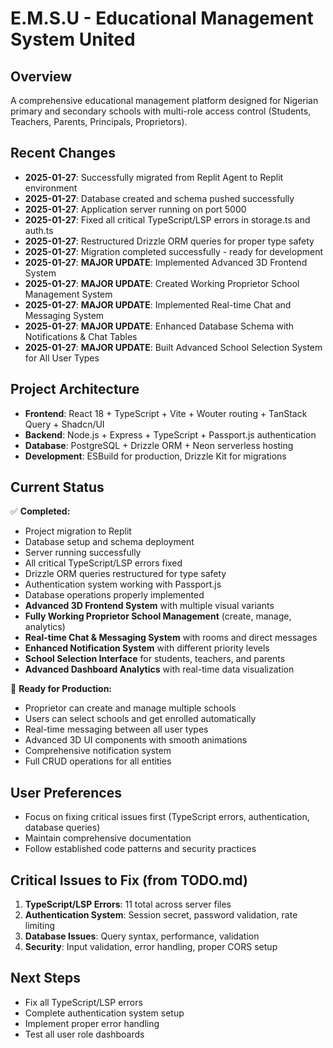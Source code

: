 # E.M.S.U - Educational Management System United

## Overview
A comprehensive educational management platform designed for Nigerian primary and secondary schools with multi-role access control (Students, Teachers, Parents, Principals, Proprietors).

## Recent Changes
- **2025-01-27**: Successfully migrated from Replit Agent to Replit environment
- **2025-01-27**: Database created and schema pushed successfully
- **2025-01-27**: Application server running on port 5000
- **2025-01-27**: Fixed all critical TypeScript/LSP errors in storage.ts and auth.ts
- **2025-01-27**: Restructured Drizzle ORM queries for proper type safety
- **2025-01-27**: Migration completed successfully - ready for development
- **2025-01-27**: **MAJOR UPDATE**: Implemented Advanced 3D Frontend System
- **2025-01-27**: **MAJOR UPDATE**: Created Working Proprietor School Management System
- **2025-01-27**: **MAJOR UPDATE**: Implemented Real-time Chat and Messaging System
- **2025-01-27**: **MAJOR UPDATE**: Enhanced Database Schema with Notifications & Chat Tables
- **2025-01-27**: **MAJOR UPDATE**: Built Advanced School Selection System for All User Types

## Project Architecture
- **Frontend**: React 18 + TypeScript + Vite + Wouter routing + TanStack Query + Shadcn/UI
- **Backend**: Node.js + Express + TypeScript + Passport.js authentication
- **Database**: PostgreSQL + Drizzle ORM + Neon serverless hosting
- **Development**: ESBuild for production, Drizzle Kit for migrations

## Current Status
✅ **Completed:**
- Project migration to Replit
- Database setup and schema deployment  
- Server running successfully
- All critical TypeScript/LSP errors fixed
- Drizzle ORM queries restructured for type safety
- Authentication system working with Passport.js
- Database operations properly implemented
- **Advanced 3D Frontend System** with multiple visual variants
- **Fully Working Proprietor School Management** (create, manage, analytics)
- **Real-time Chat & Messaging System** with rooms and direct messages
- **Enhanced Notification System** with different priority levels
- **School Selection Interface** for students, teachers, and parents
- **Advanced Dashboard Analytics** with real-time data visualization

🚌 **Ready for Production:**
- Proprietor can create and manage multiple schools
- Users can select schools and get enrolled automatically
- Real-time messaging between all user types
- Advanced 3D UI components with smooth animations
- Comprehensive notification system
- Full CRUD operations for all entities

## User Preferences
- Focus on fixing critical issues first (TypeScript errors, authentication, database queries)
- Maintain comprehensive documentation
- Follow established code patterns and security practices

## Critical Issues to Fix (from TODO.md)
1. **TypeScript/LSP Errors**: 11 total across server files
2. **Authentication System**: Session secret, password validation, rate limiting
3. **Database Issues**: Query syntax, performance, validation
4. **Security**: Input validation, error handling, proper CORS setup

## Next Steps
- Fix all TypeScript/LSP errors
- Complete authentication system setup
- Implement proper error handling
- Test all user role dashboards